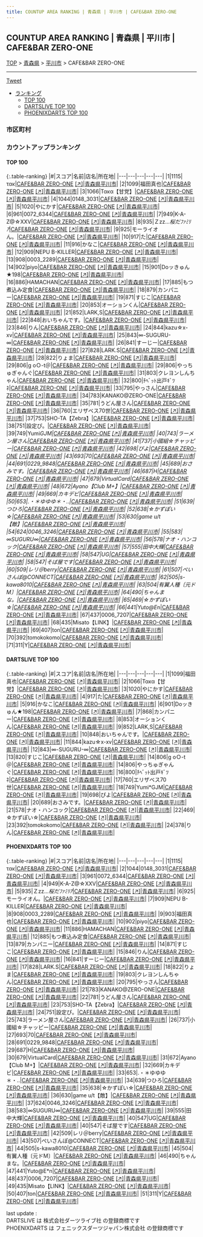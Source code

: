 ```yaml
---
title: COUNTUP AREA RANKING | 青森県 | 平川市 | CAFE&BAR ZERO-ONE
---
```

## COUNTUP AREA RANKING | 青森県 | 平川市 | CAFE&BAR ZERO-ONE

[TOP](/darts/rank/) > [青森県](/darts/rank/青森県/) > [平川市](/darts/rank/青森県/平川市/) > CAFE&BAR ZERO-ONE

___

<a href="https://twitter.com/share?ref_src=twsrc%5Etfw" data-text="COUNTUP AREA RANKING | 青森県平川市CAFE&BAR ZERO-ONE" class="twitter-share-button" data-hashtags="DARTSLIVE,PHOENIXDARTS,darts,ダーツ" data-show-count="false">Tweet</a>

* [ランキング](#カウントアップランキング)
    * [TOP 100](#top-100)
    * [DARTSLIVE TOP 100](#dartslive-top-100)
    * [PHOENIXDARTS TOP 100](#phoenixdarts-top-100)

### 市区町村

<ul>

</ul>

### カウントアップランキング

#### TOP 100



{:.table-ranking}
|#|スコア|名前|店名|所在地|
|---|---|---|---|---|
|1|1115|<span class="rank-name-pd">τακ</span>|<a href="/darts/rank/shops/83510.html">CAFE&BAR ZERO-ONE</a> <a href="https://vs.phoenixdarts.com/jp/shop/shopDetailInfo/s_83510?s_seq=83510">[↗]</a>|<a href="/darts/rank/青森県/平川市">青森県平川市</a>|
|2|1099|<span class="rank-name-dl">福田真也</span>|<a href="/darts/rank/shops/c00d37131c00710d0d9b047a20a7ba1e.html">CAFE&BAR ZERO-ONE</a> <a href="https://search.dartslive.com/jp/shop/c00d37131c00710d0d9b047a20a7ba1e">[↗]</a>|<a href="/darts/rank/青森県/平川市">青森県平川市</a>|
|3|1066|<span class="rank-name-dl">Τακα【甘党】</span>|<a href="/darts/rank/shops/c00d37131c00710d0d9b047a20a7ba1e.html">CAFE&BAR ZERO-ONE</a> <a href="https://search.dartslive.com/jp/shop/c00d37131c00710d0d9b047a20a7ba1e">[↗]</a>|<a href="/darts/rank/青森県/平川市">青森県平川市</a>|
|4|1044|<span class="rank-name-pd">0148_3031</span>|<a href="/darts/rank/shops/83510.html">CAFE&BAR ZERO-ONE</a> <a href="https://vs.phoenixdarts.com/jp/shop/shopDetailInfo/s_83510?s_seq=83510">[↗]</a>|<a href="/darts/rank/青森県/平川市">青森県平川市</a>|
|5|1020|<span class="rank-name-dl">やにかす</span>|<a href="/darts/rank/shops/c00d37131c00710d0d9b047a20a7ba1e.html">CAFE&BAR ZERO-ONE</a> <a href="https://search.dartslive.com/jp/shop/c00d37131c00710d0d9b047a20a7ba1e">[↗]</a>|<a href="/darts/rank/青森県/平川市">青森県平川市</a>|
|6|961|<span class="rank-name-pd">0072_6344</span>|<a href="/darts/rank/shops/83510.html">CAFE&BAR ZERO-ONE</a> <a href="https://vs.phoenixdarts.com/jp/shop/shopDetailInfo/s_83510?s_seq=83510">[↗]</a>|<a href="/darts/rank/青森県/平川市">青森県平川市</a>|
|7|949|<span class="rank-name-pd">K-A-Z@☆ⅩⅩⅤ</span>|<a href="/darts/rank/shops/83510.html">CAFE&BAR ZERO-ONE</a> <a href="https://vs.phoenixdarts.com/jp/shop/shopDetailInfo/s_83510?s_seq=83510">[↗]</a>|<a href="/darts/rank/青森県/平川市">青森県平川市</a>|
|8|935|<span class="rank-name-pd">Ｚzz...*桜だﾌｧﾐﾘｱ*</span>|<a href="/darts/rank/shops/83510.html">CAFE&BAR ZERO-ONE</a> <a href="https://vs.phoenixdarts.com/jp/shop/shopDetailInfo/s_83510?s_seq=83510">[↗]</a>|<a href="/darts/rank/青森県/平川市">青森県平川市</a>|
|9|925|<span class="rank-name-pd">モーライオん。</span>|<a href="/darts/rank/shops/83510.html">CAFE&BAR ZERO-ONE</a> <a href="https://vs.phoenixdarts.com/jp/shop/shopDetailInfo/s_83510?s_seq=83510">[↗]</a>|<a href="/darts/rank/青森県/平川市">青森県平川市</a>|
|10|917|<span class="rank-name-dl">た</span>|<a href="/darts/rank/shops/c00d37131c00710d0d9b047a20a7ba1e.html">CAFE&BAR ZERO-ONE</a> <a href="https://search.dartslive.com/jp/shop/c00d37131c00710d0d9b047a20a7ba1e">[↗]</a>|<a href="/darts/rank/青森県/平川市">青森県平川市</a>|
|11|916|<span class="rank-name-dl">かなこ</span>|<a href="/darts/rank/shops/c00d37131c00710d0d9b047a20a7ba1e.html">CAFE&BAR ZERO-ONE</a> <a href="https://search.dartslive.com/jp/shop/c00d37131c00710d0d9b047a20a7ba1e">[↗]</a>|<a href="/darts/rank/青森県/平川市">青森県平川市</a>|
|12|909|<span class="rank-name-pd">NEPU B-KILLER</span>|<a href="/darts/rank/shops/83510.html">CAFE&BAR ZERO-ONE</a> <a href="https://vs.phoenixdarts.com/jp/shop/shopDetailInfo/s_83510?s_seq=83510">[↗]</a>|<a href="/darts/rank/青森県/平川市">青森県平川市</a>|
|13|908|<span class="rank-name-pd">0003_2289</span>|<a href="/darts/rank/shops/83510.html">CAFE&BAR ZERO-ONE</a> <a href="https://vs.phoenixdarts.com/jp/shop/shopDetailInfo/s_83510?s_seq=83510">[↗]</a>|<a href="/darts/rank/青森県/平川市">青森県平川市</a>|
|14|902|<span class="rank-name-pd">piyo</span>|<a href="/darts/rank/shops/83510.html">CAFE&BAR ZERO-ONE</a> <a href="https://vs.phoenixdarts.com/jp/shop/shopDetailInfo/s_83510?s_seq=83510">[↗]</a>|<a href="/darts/rank/青森県/平川市">青森県平川市</a>|
|15|901|<span class="rank-name-dl">Doッきゅん★198</span>|<a href="/darts/rank/shops/c00d37131c00710d0d9b047a20a7ba1e.html">CAFE&BAR ZERO-ONE</a> <a href="https://search.dartslive.com/jp/shop/c00d37131c00710d0d9b047a20a7ba1e">[↗]</a>|<a href="/darts/rank/青森県/平川市">青森県平川市</a>|
|16|886|<span class="rank-name-pd">HAMACHAN</span>|<a href="/darts/rank/shops/83510.html">CAFE&BAR ZERO-ONE</a> <a href="https://vs.phoenixdarts.com/jp/shop/shopDetailInfo/s_83510?s_seq=83510">[↗]</a>|<a href="/darts/rank/青森県/平川市">青森県平川市</a>|
|17|885|<span class="rank-name-pd">もつ煮込み定食</span>|<a href="/darts/rank/shops/83510.html">CAFE&BAR ZERO-ONE</a> <a href="https://vs.phoenixdarts.com/jp/shop/shopDetailInfo/s_83510?s_seq=83510">[↗]</a>|<a href="/darts/rank/青森県/平川市">青森県平川市</a>|
|18|879|<span class="rank-name-pd">カンパニー</span>|<a href="/darts/rank/shops/83510.html">CAFE&BAR ZERO-ONE</a> <a href="https://vs.phoenixdarts.com/jp/shop/shopDetailInfo/s_83510?s_seq=83510">[↗]</a>|<a href="/darts/rank/青森県/平川市">青森県平川市</a>|
|19|871|<span class="rank-name-pd">すじこ</span>|<a href="/darts/rank/shops/83510.html">CAFE&BAR ZERO-ONE</a> <a href="https://vs.phoenixdarts.com/jp/shop/shopDetailInfo/s_83510?s_seq=83510">[↗]</a>|<a href="/darts/rank/青森県/平川市">青森県平川市</a>|
|20|853|<span class="rank-name-dl">オーションくん</span>|<a href="/darts/rank/shops/c00d37131c00710d0d9b047a20a7ba1e.html">CAFE&BAR ZERO-ONE</a> <a href="https://search.dartslive.com/jp/shop/c00d37131c00710d0d9b047a20a7ba1e">[↗]</a>|<a href="/darts/rank/青森県/平川市">青森県平川市</a>|
|21|852|<span class="rank-name-dl">LARK,S</span>|<a href="/darts/rank/shops/c00d37131c00710d0d9b047a20a7ba1e.html">CAFE&BAR ZERO-ONE</a> <a href="https://search.dartslive.com/jp/shop/c00d37131c00710d0d9b047a20a7ba1e">[↗]</a>|<a href="/darts/rank/青森県/平川市">青森県平川市</a>|
|22|848|<span class="rank-name-dl">おいちゃんです。</span>|<a href="/darts/rank/shops/c00d37131c00710d0d9b047a20a7ba1e.html">CAFE&BAR ZERO-ONE</a> <a href="https://search.dartslive.com/jp/shop/c00d37131c00710d0d9b047a20a7ba1e">[↗]</a>|<a href="/darts/rank/青森県/平川市">青森県平川市</a>|
|23|846|<span class="rank-name-pd">りん</span>|<a href="/darts/rank/shops/83510.html">CAFE&BAR ZERO-ONE</a> <a href="https://vs.phoenixdarts.com/jp/shop/shopDetailInfo/s_83510?s_seq=83510">[↗]</a>|<a href="/darts/rank/青森県/平川市">青森県平川市</a>|
|24|844|<span class="rank-name-dl">kazu☆x-xv</span>|<a href="/darts/rank/shops/c00d37131c00710d0d9b047a20a7ba1e.html">CAFE&BAR ZERO-ONE</a> <a href="https://search.dartslive.com/jp/shop/c00d37131c00710d0d9b047a20a7ba1e">[↗]</a>|<a href="/darts/rank/青森県/平川市">青森県平川市</a>|
|25|843|<span class="rank-name-dl">∞-SUGURU-∞</span>|<a href="/darts/rank/shops/c00d37131c00710d0d9b047a20a7ba1e.html">CAFE&BAR ZERO-ONE</a> <a href="https://search.dartslive.com/jp/shop/c00d37131c00710d0d9b047a20a7ba1e">[↗]</a>|<a href="/darts/rank/青森県/平川市">青森県平川市</a>|
|26|841|<span class="rank-name-pd">すーじー</span>|<a href="/darts/rank/shops/83510.html">CAFE&BAR ZERO-ONE</a> <a href="https://vs.phoenixdarts.com/jp/shop/shopDetailInfo/s_83510?s_seq=83510">[↗]</a>|<a href="/darts/rank/青森県/平川市">青森県平川市</a>|
|27|828|<span class="rank-name-pd">LARK.S</span>|<a href="/darts/rank/shops/83510.html">CAFE&BAR ZERO-ONE</a> <a href="https://vs.phoenixdarts.com/jp/shop/shopDetailInfo/s_83510?s_seq=83510">[↗]</a>|<a href="/darts/rank/青森県/平川市">青森県平川市</a>|
|28|822|<span class="rank-name-pd">りょま</span>|<a href="/darts/rank/shops/83510.html">CAFE&BAR ZERO-ONE</a> <a href="https://vs.phoenixdarts.com/jp/shop/shopDetailInfo/s_83510?s_seq=83510">[↗]</a>|<a href="/darts/rank/青森県/平川市">青森県平川市</a>|
|29|806|<span class="rank-name-dl">g oＯ-t＠</span>|<a href="/darts/rank/shops/c00d37131c00710d0d9b047a20a7ba1e.html">CAFE&BAR ZERO-ONE</a> <a href="https://search.dartslive.com/jp/shop/c00d37131c00710d0d9b047a20a7ba1e">[↗]</a>|<a href="/darts/rank/青森県/平川市">青森県平川市</a>|
|29|806|<span class="rank-name-dl">やっちゅぎゃんぐ</span>|<a href="/darts/rank/shops/c00d37131c00710d0d9b047a20a7ba1e.html">CAFE&BAR ZERO-ONE</a> <a href="https://search.dartslive.com/jp/shop/c00d37131c00710d0d9b047a20a7ba1e">[↗]</a>|<a href="/darts/rank/青森県/平川市">青森県平川市</a>|
|31|803|<span class="rank-name-pd">クレヨンしんちゃん</span>|<a href="/darts/rank/shops/83510.html">CAFE&BAR ZERO-ONE</a> <a href="https://vs.phoenixdarts.com/jp/shop/shopDetailInfo/s_83510?s_seq=83510">[↗]</a>|<a href="/darts/rank/青森県/平川市">青森県平川市</a>|
|32|800|<span class="rank-name-dl">ﾁﾍﾞｯﾄ出戸ｷﾞﾂﾈ</span>|<a href="/darts/rank/shops/c00d37131c00710d0d9b047a20a7ba1e.html">CAFE&BAR ZERO-ONE</a> <a href="https://search.dartslive.com/jp/shop/c00d37131c00710d0d9b047a20a7ba1e">[↗]</a>|<a href="/darts/rank/青森県/平川市">青森県平川市</a>|
|33|795|<span class="rank-name-pd">やっさん</span>|<a href="/darts/rank/shops/83510.html">CAFE&BAR ZERO-ONE</a> <a href="https://vs.phoenixdarts.com/jp/shop/shopDetailInfo/s_83510?s_seq=83510">[↗]</a>|<a href="/darts/rank/青森県/平川市">青森県平川市</a>|
|34|783|<span class="rank-name-pd">KANAKO@ZERO-ONE</span>|<a href="/darts/rank/shops/83510.html">CAFE&BAR ZERO-ONE</a> <a href="https://vs.phoenixdarts.com/jp/shop/shopDetailInfo/s_83510?s_seq=83510">[↗]</a>|<a href="/darts/rank/青森県/平川市">青森県平川市</a>|
|35|781|<span class="rank-name-pd">うどん屋さん</span>|<a href="/darts/rank/shops/83510.html">CAFE&BAR ZERO-ONE</a> <a href="https://vs.phoenixdarts.com/jp/shop/shopDetailInfo/s_83510?s_seq=83510">[↗]</a>|<a href="/darts/rank/青森県/平川市">青森県平川市</a>|
|36|760|<span class="rank-name-dl">エリザベス70世</span>|<a href="/darts/rank/shops/c00d37131c00710d0d9b047a20a7ba1e.html">CAFE&BAR ZERO-ONE</a> <a href="https://search.dartslive.com/jp/shop/c00d37131c00710d0d9b047a20a7ba1e">[↗]</a>|<a href="/darts/rank/青森県/平川市">青森県平川市</a>|
|37|753|<span class="rank-name-pd">SHO-TA【Zebra】</span>|<a href="/darts/rank/shops/83510.html">CAFE&BAR ZERO-ONE</a> <a href="https://vs.phoenixdarts.com/jp/shop/shopDetailInfo/s_83510?s_seq=83510">[↗]</a>|<a href="/darts/rank/青森県/平川市">青森県平川市</a>|
|38|751|<span class="rank-name-pd">設定ぴ。</span>|<a href="/darts/rank/shops/83510.html">CAFE&BAR ZERO-ONE</a> <a href="https://vs.phoenixdarts.com/jp/shop/shopDetailInfo/s_83510?s_seq=83510">[↗]</a>|<a href="/darts/rank/青森県/平川市">青森県平川市</a>|
|39|749|<span class="rank-name-dl">Yumi*GJM</span>|<a href="/darts/rank/shops/c00d37131c00710d0d9b047a20a7ba1e.html">CAFE&BAR ZERO-ONE</a> <a href="https://search.dartslive.com/jp/shop/c00d37131c00710d0d9b047a20a7ba1e">[↗]</a>|<a href="/darts/rank/青森県/平川市">青森県平川市</a>|
|40|743|<span class="rank-name-pd">ラーメン屋さん</span>|<a href="/darts/rank/shops/83510.html">CAFE&BAR ZERO-ONE</a> <a href="https://vs.phoenixdarts.com/jp/shop/shopDetailInfo/s_83510?s_seq=83510">[↗]</a>|<a href="/darts/rank/青森県/平川市">青森県平川市</a>|
|41|737|<span class="rank-name-pd">小國組☆チャッピー</span>|<a href="/darts/rank/shops/83510.html">CAFE&BAR ZERO-ONE</a> <a href="https://vs.phoenixdarts.com/jp/shop/shopDetailInfo/s_83510?s_seq=83510">[↗]</a>|<a href="/darts/rank/青森県/平川市">青森県平川市</a>|
|42|698|<span class="rank-name-dl">ぴよ</span>|<a href="/darts/rank/shops/c00d37131c00710d0d9b047a20a7ba1e.html">CAFE&BAR ZERO-ONE</a> <a href="https://search.dartslive.com/jp/shop/c00d37131c00710d0d9b047a20a7ba1e">[↗]</a>|<a href="/darts/rank/青森県/平川市">青森県平川市</a>|
|43|693|<span class="rank-name-pd">70</span>|<a href="/darts/rank/shops/83510.html">CAFE&BAR ZERO-ONE</a> <a href="https://vs.phoenixdarts.com/jp/shop/shopDetailInfo/s_83510?s_seq=83510">[↗]</a>|<a href="/darts/rank/青森県/平川市">青森県平川市</a>|
|44|691|<span class="rank-name-pd">0229_9848</span>|<a href="/darts/rank/shops/83510.html">CAFE&BAR ZERO-ONE</a> <a href="https://vs.phoenixdarts.com/jp/shop/shopDetailInfo/s_83510?s_seq=83510">[↗]</a>|<a href="/darts/rank/青森県/平川市">青森県平川市</a>|
|45|689|<span class="rank-name-dl">おさみです。</span>|<a href="/darts/rank/shops/c00d37131c00710d0d9b047a20a7ba1e.html">CAFE&BAR ZERO-ONE</a> <a href="https://search.dartslive.com/jp/shop/c00d37131c00710d0d9b047a20a7ba1e">[↗]</a>|<a href="/darts/rank/青森県/平川市">青森県平川市</a>|
|46|687|<span class="rank-name-pd">H</span>|<a href="/darts/rank/shops/83510.html">CAFE&BAR ZERO-ONE</a> <a href="https://vs.phoenixdarts.com/jp/shop/shopDetailInfo/s_83510?s_seq=83510">[↗]</a>|<a href="/darts/rank/青森県/平川市">青森県平川市</a>|
|47|679|<span class="rank-name-pd">VirtualCard</span>|<a href="/darts/rank/shops/83510.html">CAFE&BAR ZERO-ONE</a> <a href="https://vs.phoenixdarts.com/jp/shop/shopDetailInfo/s_83510?s_seq=83510">[↗]</a>|<a href="/darts/rank/青森県/平川市">青森県平川市</a>|
|48|672|<span class="rank-name-pd">Ayano【Club M+】</span>|<a href="/darts/rank/shops/83510.html">CAFE&BAR ZERO-ONE</a> <a href="https://vs.phoenixdarts.com/jp/shop/shopDetailInfo/s_83510?s_seq=83510">[↗]</a>|<a href="/darts/rank/青森県/平川市">青森県平川市</a>|
|49|669|<span class="rank-name-pd">カキデビ</span>|<a href="/darts/rank/shops/83510.html">CAFE&BAR ZERO-ONE</a> <a href="https://vs.phoenixdarts.com/jp/shop/shopDetailInfo/s_83510?s_seq=83510">[↗]</a>|<a href="/darts/rank/青森県/平川市">青森県平川市</a>|
|50|653|<span class="rank-name-pd">.・＊ゆゆゆ＊・..</span>|<a href="/darts/rank/shops/83510.html">CAFE&BAR ZERO-ONE</a> <a href="https://vs.phoenixdarts.com/jp/shop/shopDetailInfo/s_83510?s_seq=83510">[↗]</a>|<a href="/darts/rank/青森県/平川市">青森県平川市</a>|
|51|639|<span class="rank-name-pd">つひろ</span>|<a href="/darts/rank/shops/83510.html">CAFE&BAR ZERO-ONE</a> <a href="https://vs.phoenixdarts.com/jp/shop/shopDetailInfo/s_83510?s_seq=83510">[↗]</a>|<a href="/darts/rank/青森県/平川市">青森県平川市</a>|
|52|638|<span class="rank-name-pd">‪☆かずぽい☆</span>|<a href="/darts/rank/shops/83510.html">CAFE&BAR ZERO-ONE</a> <a href="https://vs.phoenixdarts.com/jp/shop/shopDetailInfo/s_83510?s_seq=83510">[↗]</a>|<a href="/darts/rank/青森県/平川市">青森県平川市</a>|
|53|630|<span class="rank-name-pd">game u/t【敵】</span>|<a href="/darts/rank/shops/83510.html">CAFE&BAR ZERO-ONE</a> <a href="https://vs.phoenixdarts.com/jp/shop/shopDetailInfo/s_83510?s_seq=83510">[↗]</a>|<a href="/darts/rank/青森県/平川市">青森県平川市</a>|
|54|624|<span class="rank-name-pd">0046_3246</span>|<a href="/darts/rank/shops/83510.html">CAFE&BAR ZERO-ONE</a> <a href="https://vs.phoenixdarts.com/jp/shop/shopDetailInfo/s_83510?s_seq=83510">[↗]</a>|<a href="/darts/rank/青森県/平川市">青森県平川市</a>|
|55|583|<span class="rank-name-pd">∞SUGURU∞</span>|<a href="/darts/rank/shops/83510.html">CAFE&BAR ZERO-ONE</a> <a href="https://vs.phoenixdarts.com/jp/shop/shopDetailInfo/s_83510?s_seq=83510">[↗]</a>|<a href="/darts/rank/青森県/平川市">青森県平川市</a>|
|56|578|<span class="rank-name-dl">ナオ・ハンコック</span>|<a href="/darts/rank/shops/c00d37131c00710d0d9b047a20a7ba1e.html">CAFE&BAR ZERO-ONE</a> <a href="https://search.dartslive.com/jp/shop/c00d37131c00710d0d9b047a20a7ba1e">[↗]</a>|<a href="/darts/rank/青森県/平川市">青森県平川市</a>|
|57|555|<span class="rank-name-pd">田中大輝</span>|<a href="/darts/rank/shops/83510.html">CAFE&BAR ZERO-ONE</a> <a href="https://vs.phoenixdarts.com/jp/shop/shopDetailInfo/s_83510?s_seq=83510">[↗]</a>|<a href="/darts/rank/青森県/平川市">青森県平川市</a>|
|58|547|<span class="rank-name-pd">UG</span>|<a href="/darts/rank/shops/83510.html">CAFE&BAR ZERO-ONE</a> <a href="https://vs.phoenixdarts.com/jp/shop/shopDetailInfo/s_83510?s_seq=83510">[↗]</a>|<a href="/darts/rank/青森県/平川市">青森県平川市</a>|
|58|547|<span class="rank-name-pd">そば屋です</span>|<a href="/darts/rank/shops/83510.html">CAFE&BAR ZERO-ONE</a> <a href="https://vs.phoenixdarts.com/jp/shop/shopDetailInfo/s_83510?s_seq=83510">[↗]</a>|<a href="/darts/rank/青森県/平川市">青森県平川市</a>|
|60|509|<span class="rank-name-pd">レリ＠berry</span>|<a href="/darts/rank/shops/83510.html">CAFE&BAR ZERO-ONE</a> <a href="https://vs.phoenixdarts.com/jp/shop/shopDetailInfo/s_83510?s_seq=83510">[↗]</a>|<a href="/darts/rank/青森県/平川市">青森県平川市</a>|
|61|507|<span class="rank-name-pd">ぺいさんぽ@CONNECT</span>|<a href="/darts/rank/shops/83510.html">CAFE&BAR ZERO-ONE</a> <a href="https://vs.phoenixdarts.com/jp/shop/shopDetailInfo/s_83510?s_seq=83510">[↗]</a>|<a href="/darts/rank/青森県/平川市">青森県平川市</a>|
|62|505|<span class="rank-name-pd">s-kawa8010</span>|<a href="/darts/rank/shops/83510.html">CAFE&BAR ZERO-ONE</a> <a href="https://vs.phoenixdarts.com/jp/shop/shopDetailInfo/s_83510?s_seq=83510">[↗]</a>|<a href="/darts/rank/青森県/平川市">青森県平川市</a>|
|63|504|<span class="rank-name-pd">有翼人種〔元ドM〕</span>|<a href="/darts/rank/shops/83510.html">CAFE&BAR ZERO-ONE</a> <a href="https://vs.phoenixdarts.com/jp/shop/shopDetailInfo/s_83510?s_seq=83510">[↗]</a>|<a href="/darts/rank/青森県/平川市">青森県平川市</a>|
|64|490|<span class="rank-name-pd">ちゃんまな。</span>|<a href="/darts/rank/shops/83510.html">CAFE&BAR ZERO-ONE</a> <a href="https://vs.phoenixdarts.com/jp/shop/shopDetailInfo/s_83510?s_seq=83510">[↗]</a>|<a href="/darts/rank/青森県/平川市">青森県平川市</a>|
|65|469|<span class="rank-name-dl">☆かずぽい☆</span>|<a href="/darts/rank/shops/c00d37131c00710d0d9b047a20a7ba1e.html">CAFE&BAR ZERO-ONE</a> <a href="https://search.dartslive.com/jp/shop/c00d37131c00710d0d9b047a20a7ba1e">[↗]</a>|<a href="/darts/rank/青森県/平川市">青森県平川市</a>|
|66|441|<span class="rank-name-pd">Yuto@E*n</span>|<a href="/darts/rank/shops/83510.html">CAFE&BAR ZERO-ONE</a> <a href="https://vs.phoenixdarts.com/jp/shop/shopDetailInfo/s_83510?s_seq=83510">[↗]</a>|<a href="/darts/rank/青森県/平川市">青森県平川市</a>|
|67|437|<span class="rank-name-pd">0006_7207</span>|<a href="/darts/rank/shops/83510.html">CAFE&BAR ZERO-ONE</a> <a href="https://vs.phoenixdarts.com/jp/shop/shopDetailInfo/s_83510?s_seq=83510">[↗]</a>|<a href="/darts/rank/青森県/平川市">青森県平川市</a>|
|68|435|<span class="rank-name-pd">Misato【LINK】</span>|<a href="/darts/rank/shops/83510.html">CAFE&BAR ZERO-ONE</a> <a href="https://vs.phoenixdarts.com/jp/shop/shopDetailInfo/s_83510?s_seq=83510">[↗]</a>|<a href="/darts/rank/青森県/平川市">青森県平川市</a>|
|69|407|<span class="rank-name-pd">ton</span>|<a href="/darts/rank/shops/83510.html">CAFE&BAR ZERO-ONE</a> <a href="https://vs.phoenixdarts.com/jp/shop/shopDetailInfo/s_83510?s_seq=83510">[↗]</a>|<a href="/darts/rank/青森県/平川市">青森県平川市</a>|
|70|392|<span class="rank-name-dl">tomokokomo</span>|<a href="/darts/rank/shops/c00d37131c00710d0d9b047a20a7ba1e.html">CAFE&BAR ZERO-ONE</a> <a href="https://search.dartslive.com/jp/shop/c00d37131c00710d0d9b047a20a7ba1e">[↗]</a>|<a href="/darts/rank/青森県/平川市">青森県平川市</a>|
|71|311|<span class="rank-name-pd">Y</span>|<a href="/darts/rank/shops/83510.html">CAFE&BAR ZERO-ONE</a> <a href="https://vs.phoenixdarts.com/jp/shop/shopDetailInfo/s_83510?s_seq=83510">[↗]</a>|<a href="/darts/rank/青森県/平川市">青森県平川市</a>|


#### DARTSLIVE TOP 100



{:.table-ranking}
|#|スコア|名前|店名|所在地|
|---|---|---|---|---|
|1|1099|<span class="rank-name-dl">福田真也</span>|<a href="/darts/rank/shops/c00d37131c00710d0d9b047a20a7ba1e.html">CAFE&BAR ZERO-ONE</a> <a href="https://search.dartslive.com/jp/shop/c00d37131c00710d0d9b047a20a7ba1e">[↗]</a>|<a href="/darts/rank/青森県/平川市">青森県平川市</a>|
|2|1066|<span class="rank-name-dl">Τακα【甘党】</span>|<a href="/darts/rank/shops/c00d37131c00710d0d9b047a20a7ba1e.html">CAFE&BAR ZERO-ONE</a> <a href="https://search.dartslive.com/jp/shop/c00d37131c00710d0d9b047a20a7ba1e">[↗]</a>|<a href="/darts/rank/青森県/平川市">青森県平川市</a>|
|3|1020|<span class="rank-name-dl">やにかす</span>|<a href="/darts/rank/shops/c00d37131c00710d0d9b047a20a7ba1e.html">CAFE&BAR ZERO-ONE</a> <a href="https://search.dartslive.com/jp/shop/c00d37131c00710d0d9b047a20a7ba1e">[↗]</a>|<a href="/darts/rank/青森県/平川市">青森県平川市</a>|
|4|917|<span class="rank-name-dl">た</span>|<a href="/darts/rank/shops/c00d37131c00710d0d9b047a20a7ba1e.html">CAFE&BAR ZERO-ONE</a> <a href="https://search.dartslive.com/jp/shop/c00d37131c00710d0d9b047a20a7ba1e">[↗]</a>|<a href="/darts/rank/青森県/平川市">青森県平川市</a>|
|5|916|<span class="rank-name-dl">かなこ</span>|<a href="/darts/rank/shops/c00d37131c00710d0d9b047a20a7ba1e.html">CAFE&BAR ZERO-ONE</a> <a href="https://search.dartslive.com/jp/shop/c00d37131c00710d0d9b047a20a7ba1e">[↗]</a>|<a href="/darts/rank/青森県/平川市">青森県平川市</a>|
|6|901|<span class="rank-name-dl">Doッきゅん★198</span>|<a href="/darts/rank/shops/c00d37131c00710d0d9b047a20a7ba1e.html">CAFE&BAR ZERO-ONE</a> <a href="https://search.dartslive.com/jp/shop/c00d37131c00710d0d9b047a20a7ba1e">[↗]</a>|<a href="/darts/rank/青森県/平川市">青森県平川市</a>|
|7|868|<span class="rank-name-pd">カンパニー</span>|<a href="/darts/rank/shops/83510.html">CAFE&BAR ZERO-ONE</a> <a href="https://vs.phoenixdarts.com/jp/shop/shopDetailInfo/s_83510?s_seq=83510">[↗]</a>|<a href="/darts/rank/青森県/平川市">青森県平川市</a>|
|8|853|<span class="rank-name-dl">オーションくん</span>|<a href="/darts/rank/shops/c00d37131c00710d0d9b047a20a7ba1e.html">CAFE&BAR ZERO-ONE</a> <a href="https://search.dartslive.com/jp/shop/c00d37131c00710d0d9b047a20a7ba1e">[↗]</a>|<a href="/darts/rank/青森県/平川市">青森県平川市</a>|
|9|852|<span class="rank-name-dl">LARK,S</span>|<a href="/darts/rank/shops/c00d37131c00710d0d9b047a20a7ba1e.html">CAFE&BAR ZERO-ONE</a> <a href="https://search.dartslive.com/jp/shop/c00d37131c00710d0d9b047a20a7ba1e">[↗]</a>|<a href="/darts/rank/青森県/平川市">青森県平川市</a>|
|10|848|<span class="rank-name-dl">おいちゃんです。</span>|<a href="/darts/rank/shops/c00d37131c00710d0d9b047a20a7ba1e.html">CAFE&BAR ZERO-ONE</a> <a href="https://search.dartslive.com/jp/shop/c00d37131c00710d0d9b047a20a7ba1e">[↗]</a>|<a href="/darts/rank/青森県/平川市">青森県平川市</a>|
|11|844|<span class="rank-name-dl">kazu☆x-xv</span>|<a href="/darts/rank/shops/c00d37131c00710d0d9b047a20a7ba1e.html">CAFE&BAR ZERO-ONE</a> <a href="https://search.dartslive.com/jp/shop/c00d37131c00710d0d9b047a20a7ba1e">[↗]</a>|<a href="/darts/rank/青森県/平川市">青森県平川市</a>|
|12|843|<span class="rank-name-dl">∞-SUGURU-∞</span>|<a href="/darts/rank/shops/c00d37131c00710d0d9b047a20a7ba1e.html">CAFE&BAR ZERO-ONE</a> <a href="https://search.dartslive.com/jp/shop/c00d37131c00710d0d9b047a20a7ba1e">[↗]</a>|<a href="/darts/rank/青森県/平川市">青森県平川市</a>|
|13|820|<span class="rank-name-dl">すじこ</span>|<a href="/darts/rank/shops/c00d37131c00710d0d9b047a20a7ba1e.html">CAFE&BAR ZERO-ONE</a> <a href="https://search.dartslive.com/jp/shop/c00d37131c00710d0d9b047a20a7ba1e">[↗]</a>|<a href="/darts/rank/青森県/平川市">青森県平川市</a>|
|14|806|<span class="rank-name-dl">g oＯ-t＠</span>|<a href="/darts/rank/shops/c00d37131c00710d0d9b047a20a7ba1e.html">CAFE&BAR ZERO-ONE</a> <a href="https://search.dartslive.com/jp/shop/c00d37131c00710d0d9b047a20a7ba1e">[↗]</a>|<a href="/darts/rank/青森県/平川市">青森県平川市</a>|
|14|806|<span class="rank-name-dl">やっちゅぎゃんぐ</span>|<a href="/darts/rank/shops/c00d37131c00710d0d9b047a20a7ba1e.html">CAFE&BAR ZERO-ONE</a> <a href="https://search.dartslive.com/jp/shop/c00d37131c00710d0d9b047a20a7ba1e">[↗]</a>|<a href="/darts/rank/青森県/平川市">青森県平川市</a>|
|16|800|<span class="rank-name-dl">ﾁﾍﾞｯﾄ出戸ｷﾞﾂﾈ</span>|<a href="/darts/rank/shops/c00d37131c00710d0d9b047a20a7ba1e.html">CAFE&BAR ZERO-ONE</a> <a href="https://search.dartslive.com/jp/shop/c00d37131c00710d0d9b047a20a7ba1e">[↗]</a>|<a href="/darts/rank/青森県/平川市">青森県平川市</a>|
|17|760|<span class="rank-name-dl">エリザベス70世</span>|<a href="/darts/rank/shops/c00d37131c00710d0d9b047a20a7ba1e.html">CAFE&BAR ZERO-ONE</a> <a href="https://search.dartslive.com/jp/shop/c00d37131c00710d0d9b047a20a7ba1e">[↗]</a>|<a href="/darts/rank/青森県/平川市">青森県平川市</a>|
|18|749|<span class="rank-name-dl">Yumi*GJM</span>|<a href="/darts/rank/shops/c00d37131c00710d0d9b047a20a7ba1e.html">CAFE&BAR ZERO-ONE</a> <a href="https://search.dartslive.com/jp/shop/c00d37131c00710d0d9b047a20a7ba1e">[↗]</a>|<a href="/darts/rank/青森県/平川市">青森県平川市</a>|
|19|698|<span class="rank-name-dl">ぴよ</span>|<a href="/darts/rank/shops/c00d37131c00710d0d9b047a20a7ba1e.html">CAFE&BAR ZERO-ONE</a> <a href="https://search.dartslive.com/jp/shop/c00d37131c00710d0d9b047a20a7ba1e">[↗]</a>|<a href="/darts/rank/青森県/平川市">青森県平川市</a>|
|20|689|<span class="rank-name-dl">おさみです。</span>|<a href="/darts/rank/shops/c00d37131c00710d0d9b047a20a7ba1e.html">CAFE&BAR ZERO-ONE</a> <a href="https://search.dartslive.com/jp/shop/c00d37131c00710d0d9b047a20a7ba1e">[↗]</a>|<a href="/darts/rank/青森県/平川市">青森県平川市</a>|
|21|578|<span class="rank-name-dl">ナオ・ハンコック</span>|<a href="/darts/rank/shops/c00d37131c00710d0d9b047a20a7ba1e.html">CAFE&BAR ZERO-ONE</a> <a href="https://search.dartslive.com/jp/shop/c00d37131c00710d0d9b047a20a7ba1e">[↗]</a>|<a href="/darts/rank/青森県/平川市">青森県平川市</a>|
|22|469|<span class="rank-name-dl">☆かずぽい☆</span>|<a href="/darts/rank/shops/c00d37131c00710d0d9b047a20a7ba1e.html">CAFE&BAR ZERO-ONE</a> <a href="https://search.dartslive.com/jp/shop/c00d37131c00710d0d9b047a20a7ba1e">[↗]</a>|<a href="/darts/rank/青森県/平川市">青森県平川市</a>|
|23|392|<span class="rank-name-dl">tomokokomo</span>|<a href="/darts/rank/shops/c00d37131c00710d0d9b047a20a7ba1e.html">CAFE&BAR ZERO-ONE</a> <a href="https://search.dartslive.com/jp/shop/c00d37131c00710d0d9b047a20a7ba1e">[↗]</a>|<a href="/darts/rank/青森県/平川市">青森県平川市</a>|
|24|378|<span class="rank-name-dl">りん</span>|<a href="/darts/rank/shops/c00d37131c00710d0d9b047a20a7ba1e.html">CAFE&BAR ZERO-ONE</a> <a href="https://search.dartslive.com/jp/shop/c00d37131c00710d0d9b047a20a7ba1e">[↗]</a>|<a href="/darts/rank/青森県/平川市">青森県平川市</a>|


#### PHOENIXDARTS TOP 100



{:.table-ranking}
|#|スコア|名前|店名|所在地|
|---|---|---|---|---|
|1|1115|<span class="rank-name-pd">τακ</span>|<a href="/darts/rank/shops/83510.html">CAFE&BAR ZERO-ONE</a> <a href="https://vs.phoenixdarts.com/jp/shop/shopDetailInfo/s_83510?s_seq=83510">[↗]</a>|<a href="/darts/rank/青森県/平川市">青森県平川市</a>|
|2|1044|<span class="rank-name-pd">0148_3031</span>|<a href="/darts/rank/shops/83510.html">CAFE&BAR ZERO-ONE</a> <a href="https://vs.phoenixdarts.com/jp/shop/shopDetailInfo/s_83510?s_seq=83510">[↗]</a>|<a href="/darts/rank/青森県/平川市">青森県平川市</a>|
|3|961|<span class="rank-name-pd">0072_6344</span>|<a href="/darts/rank/shops/83510.html">CAFE&BAR ZERO-ONE</a> <a href="https://vs.phoenixdarts.com/jp/shop/shopDetailInfo/s_83510?s_seq=83510">[↗]</a>|<a href="/darts/rank/青森県/平川市">青森県平川市</a>|
|4|949|<span class="rank-name-pd">K-A-Z@☆ⅩⅩⅤ</span>|<a href="/darts/rank/shops/83510.html">CAFE&BAR ZERO-ONE</a> <a href="https://vs.phoenixdarts.com/jp/shop/shopDetailInfo/s_83510?s_seq=83510">[↗]</a>|<a href="/darts/rank/青森県/平川市">青森県平川市</a>|
|5|935|<span class="rank-name-pd">Ｚzz...*桜だﾌｧﾐﾘｱ*</span>|<a href="/darts/rank/shops/83510.html">CAFE&BAR ZERO-ONE</a> <a href="https://vs.phoenixdarts.com/jp/shop/shopDetailInfo/s_83510?s_seq=83510">[↗]</a>|<a href="/darts/rank/青森県/平川市">青森県平川市</a>|
|6|925|<span class="rank-name-pd">モーライオん。</span>|<a href="/darts/rank/shops/83510.html">CAFE&BAR ZERO-ONE</a> <a href="https://vs.phoenixdarts.com/jp/shop/shopDetailInfo/s_83510?s_seq=83510">[↗]</a>|<a href="/darts/rank/青森県/平川市">青森県平川市</a>|
|7|909|<span class="rank-name-pd">NEPU B-KILLER</span>|<a href="/darts/rank/shops/83510.html">CAFE&BAR ZERO-ONE</a> <a href="https://vs.phoenixdarts.com/jp/shop/shopDetailInfo/s_83510?s_seq=83510">[↗]</a>|<a href="/darts/rank/青森県/平川市">青森県平川市</a>|
|8|908|<span class="rank-name-pd">0003_2289</span>|<a href="/darts/rank/shops/83510.html">CAFE&BAR ZERO-ONE</a> <a href="https://vs.phoenixdarts.com/jp/shop/shopDetailInfo/s_83510?s_seq=83510">[↗]</a>|<a href="/darts/rank/青森県/平川市">青森県平川市</a>|
|9|903|<span class="rank-name-pd">福田真也</span>|<a href="/darts/rank/shops/83510.html">CAFE&BAR ZERO-ONE</a> <a href="https://vs.phoenixdarts.com/jp/shop/shopDetailInfo/s_83510?s_seq=83510">[↗]</a>|<a href="/darts/rank/青森県/平川市">青森県平川市</a>|
|10|902|<span class="rank-name-pd">piyo</span>|<a href="/darts/rank/shops/83510.html">CAFE&BAR ZERO-ONE</a> <a href="https://vs.phoenixdarts.com/jp/shop/shopDetailInfo/s_83510?s_seq=83510">[↗]</a>|<a href="/darts/rank/青森県/平川市">青森県平川市</a>|
|11|886|<span class="rank-name-pd">HAMACHAN</span>|<a href="/darts/rank/shops/83510.html">CAFE&BAR ZERO-ONE</a> <a href="https://vs.phoenixdarts.com/jp/shop/shopDetailInfo/s_83510?s_seq=83510">[↗]</a>|<a href="/darts/rank/青森県/平川市">青森県平川市</a>|
|12|885|<span class="rank-name-pd">もつ煮込み定食</span>|<a href="/darts/rank/shops/83510.html">CAFE&BAR ZERO-ONE</a> <a href="https://vs.phoenixdarts.com/jp/shop/shopDetailInfo/s_83510?s_seq=83510">[↗]</a>|<a href="/darts/rank/青森県/平川市">青森県平川市</a>|
|13|879|<span class="rank-name-pd">カンパニー</span>|<a href="/darts/rank/shops/83510.html">CAFE&BAR ZERO-ONE</a> <a href="https://vs.phoenixdarts.com/jp/shop/shopDetailInfo/s_83510?s_seq=83510">[↗]</a>|<a href="/darts/rank/青森県/平川市">青森県平川市</a>|
|14|871|<span class="rank-name-pd">すじこ</span>|<a href="/darts/rank/shops/83510.html">CAFE&BAR ZERO-ONE</a> <a href="https://vs.phoenixdarts.com/jp/shop/shopDetailInfo/s_83510?s_seq=83510">[↗]</a>|<a href="/darts/rank/青森県/平川市">青森県平川市</a>|
|15|846|<span class="rank-name-pd">りん</span>|<a href="/darts/rank/shops/83510.html">CAFE&BAR ZERO-ONE</a> <a href="https://vs.phoenixdarts.com/jp/shop/shopDetailInfo/s_83510?s_seq=83510">[↗]</a>|<a href="/darts/rank/青森県/平川市">青森県平川市</a>|
|16|841|<span class="rank-name-pd">すーじー</span>|<a href="/darts/rank/shops/83510.html">CAFE&BAR ZERO-ONE</a> <a href="https://vs.phoenixdarts.com/jp/shop/shopDetailInfo/s_83510?s_seq=83510">[↗]</a>|<a href="/darts/rank/青森県/平川市">青森県平川市</a>|
|17|828|<span class="rank-name-pd">LARK.S</span>|<a href="/darts/rank/shops/83510.html">CAFE&BAR ZERO-ONE</a> <a href="https://vs.phoenixdarts.com/jp/shop/shopDetailInfo/s_83510?s_seq=83510">[↗]</a>|<a href="/darts/rank/青森県/平川市">青森県平川市</a>|
|18|822|<span class="rank-name-pd">りょま</span>|<a href="/darts/rank/shops/83510.html">CAFE&BAR ZERO-ONE</a> <a href="https://vs.phoenixdarts.com/jp/shop/shopDetailInfo/s_83510?s_seq=83510">[↗]</a>|<a href="/darts/rank/青森県/平川市">青森県平川市</a>|
|19|803|<span class="rank-name-pd">クレヨンしんちゃん</span>|<a href="/darts/rank/shops/83510.html">CAFE&BAR ZERO-ONE</a> <a href="https://vs.phoenixdarts.com/jp/shop/shopDetailInfo/s_83510?s_seq=83510">[↗]</a>|<a href="/darts/rank/青森県/平川市">青森県平川市</a>|
|20|795|<span class="rank-name-pd">やっさん</span>|<a href="/darts/rank/shops/83510.html">CAFE&BAR ZERO-ONE</a> <a href="https://vs.phoenixdarts.com/jp/shop/shopDetailInfo/s_83510?s_seq=83510">[↗]</a>|<a href="/darts/rank/青森県/平川市">青森県平川市</a>|
|21|783|<span class="rank-name-pd">KANAKO@ZERO-ONE</span>|<a href="/darts/rank/shops/83510.html">CAFE&BAR ZERO-ONE</a> <a href="https://vs.phoenixdarts.com/jp/shop/shopDetailInfo/s_83510?s_seq=83510">[↗]</a>|<a href="/darts/rank/青森県/平川市">青森県平川市</a>|
|22|781|<span class="rank-name-pd">うどん屋さん</span>|<a href="/darts/rank/shops/83510.html">CAFE&BAR ZERO-ONE</a> <a href="https://vs.phoenixdarts.com/jp/shop/shopDetailInfo/s_83510?s_seq=83510">[↗]</a>|<a href="/darts/rank/青森県/平川市">青森県平川市</a>|
|23|753|<span class="rank-name-pd">SHO-TA【Zebra】</span>|<a href="/darts/rank/shops/83510.html">CAFE&BAR ZERO-ONE</a> <a href="https://vs.phoenixdarts.com/jp/shop/shopDetailInfo/s_83510?s_seq=83510">[↗]</a>|<a href="/darts/rank/青森県/平川市">青森県平川市</a>|
|24|751|<span class="rank-name-pd">設定ぴ。</span>|<a href="/darts/rank/shops/83510.html">CAFE&BAR ZERO-ONE</a> <a href="https://vs.phoenixdarts.com/jp/shop/shopDetailInfo/s_83510?s_seq=83510">[↗]</a>|<a href="/darts/rank/青森県/平川市">青森県平川市</a>|
|25|743|<span class="rank-name-pd">ラーメン屋さん</span>|<a href="/darts/rank/shops/83510.html">CAFE&BAR ZERO-ONE</a> <a href="https://vs.phoenixdarts.com/jp/shop/shopDetailInfo/s_83510?s_seq=83510">[↗]</a>|<a href="/darts/rank/青森県/平川市">青森県平川市</a>|
|26|737|<span class="rank-name-pd">小國組☆チャッピー</span>|<a href="/darts/rank/shops/83510.html">CAFE&BAR ZERO-ONE</a> <a href="https://vs.phoenixdarts.com/jp/shop/shopDetailInfo/s_83510?s_seq=83510">[↗]</a>|<a href="/darts/rank/青森県/平川市">青森県平川市</a>|
|27|693|<span class="rank-name-pd">70</span>|<a href="/darts/rank/shops/83510.html">CAFE&BAR ZERO-ONE</a> <a href="https://vs.phoenixdarts.com/jp/shop/shopDetailInfo/s_83510?s_seq=83510">[↗]</a>|<a href="/darts/rank/青森県/平川市">青森県平川市</a>|
|28|691|<span class="rank-name-pd">0229_9848</span>|<a href="/darts/rank/shops/83510.html">CAFE&BAR ZERO-ONE</a> <a href="https://vs.phoenixdarts.com/jp/shop/shopDetailInfo/s_83510?s_seq=83510">[↗]</a>|<a href="/darts/rank/青森県/平川市">青森県平川市</a>|
|29|687|<span class="rank-name-pd">H</span>|<a href="/darts/rank/shops/83510.html">CAFE&BAR ZERO-ONE</a> <a href="https://vs.phoenixdarts.com/jp/shop/shopDetailInfo/s_83510?s_seq=83510">[↗]</a>|<a href="/darts/rank/青森県/平川市">青森県平川市</a>|
|30|679|<span class="rank-name-pd">VirtualCard</span>|<a href="/darts/rank/shops/83510.html">CAFE&BAR ZERO-ONE</a> <a href="https://vs.phoenixdarts.com/jp/shop/shopDetailInfo/s_83510?s_seq=83510">[↗]</a>|<a href="/darts/rank/青森県/平川市">青森県平川市</a>|
|31|672|<span class="rank-name-pd">Ayano【Club M+】</span>|<a href="/darts/rank/shops/83510.html">CAFE&BAR ZERO-ONE</a> <a href="https://vs.phoenixdarts.com/jp/shop/shopDetailInfo/s_83510?s_seq=83510">[↗]</a>|<a href="/darts/rank/青森県/平川市">青森県平川市</a>|
|32|669|<span class="rank-name-pd">カキデビ</span>|<a href="/darts/rank/shops/83510.html">CAFE&BAR ZERO-ONE</a> <a href="https://vs.phoenixdarts.com/jp/shop/shopDetailInfo/s_83510?s_seq=83510">[↗]</a>|<a href="/darts/rank/青森県/平川市">青森県平川市</a>|
|33|653|<span class="rank-name-pd">.・＊ゆゆゆ＊・..</span>|<a href="/darts/rank/shops/83510.html">CAFE&BAR ZERO-ONE</a> <a href="https://vs.phoenixdarts.com/jp/shop/shopDetailInfo/s_83510?s_seq=83510">[↗]</a>|<a href="/darts/rank/青森県/平川市">青森県平川市</a>|
|34|639|<span class="rank-name-pd">つひろ</span>|<a href="/darts/rank/shops/83510.html">CAFE&BAR ZERO-ONE</a> <a href="https://vs.phoenixdarts.com/jp/shop/shopDetailInfo/s_83510?s_seq=83510">[↗]</a>|<a href="/darts/rank/青森県/平川市">青森県平川市</a>|
|35|638|<span class="rank-name-pd">‪☆かずぽい☆</span>|<a href="/darts/rank/shops/83510.html">CAFE&BAR ZERO-ONE</a> <a href="https://vs.phoenixdarts.com/jp/shop/shopDetailInfo/s_83510?s_seq=83510">[↗]</a>|<a href="/darts/rank/青森県/平川市">青森県平川市</a>|
|36|630|<span class="rank-name-pd">game u/t【敵】</span>|<a href="/darts/rank/shops/83510.html">CAFE&BAR ZERO-ONE</a> <a href="https://vs.phoenixdarts.com/jp/shop/shopDetailInfo/s_83510?s_seq=83510">[↗]</a>|<a href="/darts/rank/青森県/平川市">青森県平川市</a>|
|37|624|<span class="rank-name-pd">0046_3246</span>|<a href="/darts/rank/shops/83510.html">CAFE&BAR ZERO-ONE</a> <a href="https://vs.phoenixdarts.com/jp/shop/shopDetailInfo/s_83510?s_seq=83510">[↗]</a>|<a href="/darts/rank/青森県/平川市">青森県平川市</a>|
|38|583|<span class="rank-name-pd">∞SUGURU∞</span>|<a href="/darts/rank/shops/83510.html">CAFE&BAR ZERO-ONE</a> <a href="https://vs.phoenixdarts.com/jp/shop/shopDetailInfo/s_83510?s_seq=83510">[↗]</a>|<a href="/darts/rank/青森県/平川市">青森県平川市</a>|
|39|555|<span class="rank-name-pd">田中大輝</span>|<a href="/darts/rank/shops/83510.html">CAFE&BAR ZERO-ONE</a> <a href="https://vs.phoenixdarts.com/jp/shop/shopDetailInfo/s_83510?s_seq=83510">[↗]</a>|<a href="/darts/rank/青森県/平川市">青森県平川市</a>|
|40|547|<span class="rank-name-pd">UG</span>|<a href="/darts/rank/shops/83510.html">CAFE&BAR ZERO-ONE</a> <a href="https://vs.phoenixdarts.com/jp/shop/shopDetailInfo/s_83510?s_seq=83510">[↗]</a>|<a href="/darts/rank/青森県/平川市">青森県平川市</a>|
|40|547|<span class="rank-name-pd">そば屋です</span>|<a href="/darts/rank/shops/83510.html">CAFE&BAR ZERO-ONE</a> <a href="https://vs.phoenixdarts.com/jp/shop/shopDetailInfo/s_83510?s_seq=83510">[↗]</a>|<a href="/darts/rank/青森県/平川市">青森県平川市</a>|
|42|509|<span class="rank-name-pd">レリ＠berry</span>|<a href="/darts/rank/shops/83510.html">CAFE&BAR ZERO-ONE</a> <a href="https://vs.phoenixdarts.com/jp/shop/shopDetailInfo/s_83510?s_seq=83510">[↗]</a>|<a href="/darts/rank/青森県/平川市">青森県平川市</a>|
|43|507|<span class="rank-name-pd">ぺいさんぽ@CONNECT</span>|<a href="/darts/rank/shops/83510.html">CAFE&BAR ZERO-ONE</a> <a href="https://vs.phoenixdarts.com/jp/shop/shopDetailInfo/s_83510?s_seq=83510">[↗]</a>|<a href="/darts/rank/青森県/平川市">青森県平川市</a>|
|44|505|<span class="rank-name-pd">s-kawa8010</span>|<a href="/darts/rank/shops/83510.html">CAFE&BAR ZERO-ONE</a> <a href="https://vs.phoenixdarts.com/jp/shop/shopDetailInfo/s_83510?s_seq=83510">[↗]</a>|<a href="/darts/rank/青森県/平川市">青森県平川市</a>|
|45|504|<span class="rank-name-pd">有翼人種〔元ドM〕</span>|<a href="/darts/rank/shops/83510.html">CAFE&BAR ZERO-ONE</a> <a href="https://vs.phoenixdarts.com/jp/shop/shopDetailInfo/s_83510?s_seq=83510">[↗]</a>|<a href="/darts/rank/青森県/平川市">青森県平川市</a>|
|46|490|<span class="rank-name-pd">ちゃんまな。</span>|<a href="/darts/rank/shops/83510.html">CAFE&BAR ZERO-ONE</a> <a href="https://vs.phoenixdarts.com/jp/shop/shopDetailInfo/s_83510?s_seq=83510">[↗]</a>|<a href="/darts/rank/青森県/平川市">青森県平川市</a>|
|47|441|<span class="rank-name-pd">Yuto@E*n</span>|<a href="/darts/rank/shops/83510.html">CAFE&BAR ZERO-ONE</a> <a href="https://vs.phoenixdarts.com/jp/shop/shopDetailInfo/s_83510?s_seq=83510">[↗]</a>|<a href="/darts/rank/青森県/平川市">青森県平川市</a>|
|48|437|<span class="rank-name-pd">0006_7207</span>|<a href="/darts/rank/shops/83510.html">CAFE&BAR ZERO-ONE</a> <a href="https://vs.phoenixdarts.com/jp/shop/shopDetailInfo/s_83510?s_seq=83510">[↗]</a>|<a href="/darts/rank/青森県/平川市">青森県平川市</a>|
|49|435|<span class="rank-name-pd">Misato【LINK】</span>|<a href="/darts/rank/shops/83510.html">CAFE&BAR ZERO-ONE</a> <a href="https://vs.phoenixdarts.com/jp/shop/shopDetailInfo/s_83510?s_seq=83510">[↗]</a>|<a href="/darts/rank/青森県/平川市">青森県平川市</a>|
|50|407|<span class="rank-name-pd">ton</span>|<a href="/darts/rank/shops/83510.html">CAFE&BAR ZERO-ONE</a> <a href="https://vs.phoenixdarts.com/jp/shop/shopDetailInfo/s_83510?s_seq=83510">[↗]</a>|<a href="/darts/rank/青森県/平川市">青森県平川市</a>|
|51|311|<span class="rank-name-pd">Y</span>|<a href="/darts/rank/shops/83510.html">CAFE&BAR ZERO-ONE</a> <a href="https://vs.phoenixdarts.com/jp/shop/shopDetailInfo/s_83510?s_seq=83510">[↗]</a>|<a href="/darts/rank/青森県/平川市">青森県平川市</a>|


<div class="footer border-top border-gray-light mt-5 pt-3 text-right text-gray">
    last update : <span style="font-weight: italic" id="foot_last_modified"></span><br />
    DARTSLIVE は 株式会社ダーツライブ社 の登録商標です<br />
    PHOENIXDARTS は フェニックスダーツジャパン株式会社 の登録商標です<br />
</div>

<script src="https://cdnjs.cloudflare.com/ajax/libs/jquery.tablesorter/2.31.3/js/jquery.tablesorter.min.js" integrity="sha512-qzgd5cYSZcosqpzpn7zF2ZId8f/8CHmFKZ8j7mU4OUXTNRd5g+ZHBPsgKEwoqxCtdQvExE5LprwwPAgoicguNg==" crossorigin="anonymous" referrerpolicy="no-referrer"></script>
<link rel="stylesheet" href="https://cdnjs.cloudflare.com/ajax/libs/jquery.tablesorter/2.31.3/css/theme.default.min.css" integrity="sha512-wghhOJkjQX0Lh3NSWvNKeZ0ZpNn+SPVXX1Qyc9OCaogADktxrBiBdKGDoqVUOyhStvMBmJQ8ZdMHiR3wuEq8+w==" crossorigin="anonymous" referrerpolicy="no-referrer" />
<script>
$(function() {
    $(".table-ranking").tablesorter({sortList:[[0, 0]]});
    $("#foot_last_modified").text(formatDate(new Date(document.lastModified), 'yyyy-MM-dd HH:mm:ss'));
});
</script>

<script async src="https://platform.twitter.com/widgets.js" charset="utf-8"></script>
